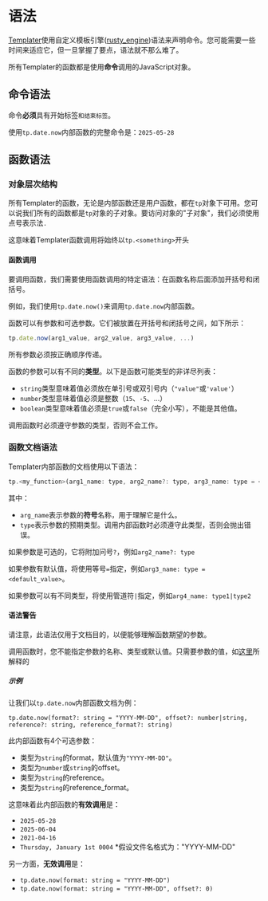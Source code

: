 # 语法

[Templater](https://github.com/SilentVoid13/Templater)使用自定义模板引擎([rusty_engine](https://github.com/SilentVoid13/rusty_engine))语法来声明命令。您可能需要一些时间来适应它，但一旦掌握了要点，语法就不那么难了。

所有Templater的函数都是使用**命令**调用的JavaScript对象。

## 命令语法

命令**必须**具有开始标签`和结束标签`。

使用`tp.date.now`内部函数的完整命令是：`2025-05-28`

## 函数语法

### 对象层次结构

所有Templater的函数，无论是内部函数还是用户函数，都在`tp`对象下可用。您可以说我们所有的函数都是`tp`对象的子对象。要访问对象的"子对象"，我们必须使用点号表示法`.`

这意味着Templater函数调用将始终以`tp.<something>`开头

#### 函数调用

要调用函数，我们需要使用函数调用的特定语法：在函数名称后面添加开括号和闭括号。

例如，我们使用`tp.date.now()`来调用`tp.date.now`内部函数。

函数可以有参数和可选参数。它们被放置在开括号和闭括号之间，如下所示：

```javascript
tp.date.now(arg1_value, arg2_value, arg3_value, ...)
```

所有参数必须按正确顺序传递。

函数的参数可以有不同的**类型**。以下是函数可能类型的非详尽列表：

- `string`类型意味着值必须放在单引号或双引号内（`"value"`或`'value'`）
- `number`类型意味着值必须是整数（`15`、`-5`、...）
- `boolean`类型意味着值必须是`true`或`false`（完全小写），不能是其他值。

调用函数时必须遵守参数的类型，否则不会工作。

### 函数文档语法

Templater内部函数的文档使用以下语法：

```javascript
tp.<my_function>(arg1_name: type, arg2_name?: type, arg3_name: type = <default_value>, arg4_name: type1|type2, ...)
```

其中：

- `arg_name`表示参数的**符号**名称，用于理解它是什么。
- `type`表示参数的预期类型。调用内部函数时必须遵守此类型，否则会抛出错误。

如果参数是可选的，它将附加问号`?`，例如`arg2_name?: type`

如果参数有默认值，将使用等号`=`指定，例如`arg3_name: type = <default_value>`。

如果参数可以有不同类型，将使用管道符`|`指定，例如`arg4_name: type1|type2`

#### 语法警告

请注意，此语法仅用于文档目的，以便能够理解函数期望的参数。

调用函数时，您不能指定参数的名称、类型或默认值。只需要参数的值，如[这里](./1.3.syntax.md#function-invocation)所解释的

##### 示例

让我们以`tp.date.now`内部函数文档为例：

```
tp.date.now(format?: string = "YYYY-MM-DD", offset?: number|string, reference?: string, reference_format?: string)
```

此内部函数有4个可选参数：

- 类型为`string`的format，默认值为`"YYYY-MM-DD"`。
- 类型为`number`或`string`的offset。
- 类型为`string`的reference。
- 类型为`string`的reference_format。

这意味着此内部函数的**有效调用**是：

- `2025-05-28`
- `2025-06-04`
- `2021-04-16`
- `Thursday, January 1st 0004` *假设文件名格式为："YYYY-MM-DD"

另一方面，**无效调用**是：

- `tp.date.now(format: string = "YYYY-MM-DD")`
- `tp.date.now(format: string = "YYYY-MM-DD", offset?: 0)`
